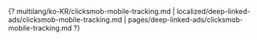 {? multilang/ko-KR/clicksmob-mobile-tracking.md | localized/deep-linked-ads/clicksmob-mobile-tracking.md | pages/deep-linked-ads/clicksmob-mobile-tracking.md ?}
